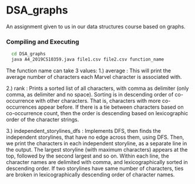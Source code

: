 # DSA_graphs
An assignment given to us in our data structures course based on graphs.

### Compiling and Executing

``` bash
  cd DSA_graphs
  java A4_2019CS10359.java file1.csv file2.csv function_name
```
The function name can take 3 values:
1.) average : This will print the average number of characters each Marvel character is associated with.

2.) rank : Prints a sorted list of all characters, with comma as delimiter (only comma, as delimiter and no space). Sorting is in descending order of co-occurrence with other characters. That is, characters with more co-occurrences appear before. If there is a tie between characters based on co-occurrence count, then the order is descending based on lexicographic order of the character strings.

3.) independent_storylines_dfs : Implements DFS, then finds the independent storylines, that have no edge across them, using DFS. Then, we print the characters in each independent storyline, as a separate line in the output.
The largest storyline (with maximum characters)  appears at the top, followed by the second largest and so on. Within each line, the character names are delimited with comma, and lexicographically sorted in descending order. If two storylines have same number of characters, ties are broken in lexicographically descending order of character names.
